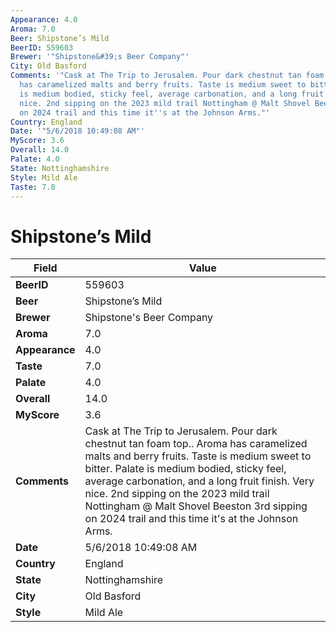 ```yaml
---
Appearance: 4.0
Aroma: 7.0
Beer: Shipstone’s Mild
BeerID: 559603
Brewer: '"Shipstone&#39;s Beer Company"'
City: Old Basford
Comments: '"Cask at The Trip to Jerusalem. Pour dark chestnut tan foam top.. Aroma
  has caramelized malts and berry fruits. Taste is medium sweet to bitter. Palate
  is medium bodied, sticky feel, average carbonation, and a long fruit finish. Very
  nice. 2nd sipping on the 2023 mild trail Nottingham @ Malt Shovel Beeston 3rd sipping
  on 2024 trail and this time it''s at the Johnson Arms."'
Country: England
Date: '"5/6/2018 10:49:08 AM"'
MyScore: 3.6
Overall: 14.0
Palate: 4.0
State: Nottinghamshire
Style: Mild Ale
Taste: 7.0
---
```


# Shipstone’s Mild

| Field         | Value |
|---------------|-------|
| **BeerID** | 559603 |
| **Beer** | Shipstone’s Mild |
| **Brewer** | Shipstone&#39;s Beer Company |
| **Aroma** | 7.0 |
| **Appearance** | 4.0 |
| **Taste** | 7.0 |
| **Palate** | 4.0 |
| **Overall** | 14.0 |
| **MyScore** | 3.6 |
| **Comments** | Cask at The Trip to Jerusalem. Pour dark chestnut tan foam top.. Aroma has caramelized malts and berry fruits. Taste is medium sweet to bitter. Palate is medium bodied, sticky feel, average carbonation, and a long fruit finish. Very nice. 2nd sipping on the 2023 mild trail Nottingham @ Malt Shovel Beeston 3rd sipping on 2024 trail and this time it's at the Johnson Arms. |
| **Date** | 5/6/2018 10:49:08 AM |
| **Country** | England |
| **State** | Nottinghamshire |
| **City** | Old Basford |
| **Style** | Mild Ale |
